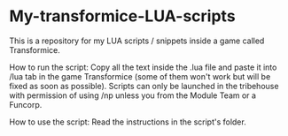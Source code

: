 # My-transformice-LUA-scripts
This is a repository for my LUA scripts / snippets inside a game called Transformice.

How to run the script:
Copy all the text inside the .lua file and paste it into /lua tab in the game Transformice (some of them won't work but will be fixed as soon as possible).
Scripts can only be launched in the tribehouse with permission of using /np unless you from the Module Team or a Funcorp.

How to use the script:
Read the instructions in the script's folder.
